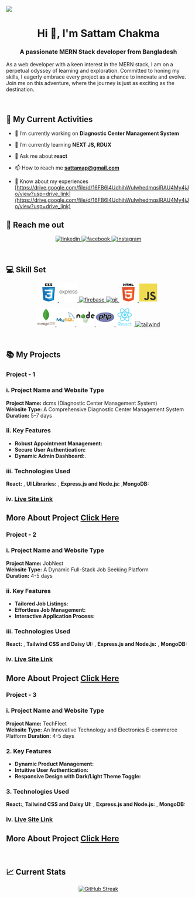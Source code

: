 <p>
<img src="https://github.com/sattamap/sattamap/blob/main/banner_image.png" />
</p>
<h1 align="center">Hi 👋, I'm Sattam Chakma</h1>
<h3 align="center">A passionate MERN Stack developer  from Bangladesh</h3>
<p align="left">As a web developer with a keen interest in the MERN stack, I am on a perpetual odyssey of learning and exploration. Committed to honing my skills, I eagerly embrace every project as a chance to innovate and evolve. Join me on this adventure, where the journey is just as exciting as the destination. </p>

<br />


## :mag_right: My Current Activities

- 🔭 I’m currently working on **Diagnostic Center Management System**

- 🌱 I’m currently learning **NEXT JS, RDUX**

- 💬 Ask me about **react**

- 📫 How to reach me **sattamap@gmail.com**

- 📄 Know about my experiences [https://drive.google.com/file/d/16FB6l4UdhihWulwhedmqslRAU4My4jJo/view?usp=drive_link](https://drive.google.com/file/d/16FB6l4UdhihWulwhedmqslRAU4My4jJo/view?usp=drive_link)


## :link: Reach me out


<p align="center">
  <a href="https://www.linkedin.com/in/sattam-chakma-3ab64396/" target="_blank" rel="noreferrer">
    <img src="https://cdn.jsdelivr.net/npm/simple-icons@3.0.1/icons/linkedin.svg" alt="linkedin" height="40" style="margin-right: 20"/>
  </a>
  <a href="https://www.facebook.com/sattam.chakma" target="_blank" rel="noreferrer">
    <img src="https://cdn.jsdelivr.net/npm/simple-icons@3.0.1/icons/facebook.svg" alt="facebook" height="40" style="margin-right: 20"/>
  </a>
  <a href="https://www.instagram.com/sattamchakma/" target="_blank" rel="noreferrer">
    <img src="https://cdn.jsdelivr.net/npm/simple-icons@3.0.1/icons/instagram.svg" alt="instagram" height="40"/>
  </a>
</p>

<br />

## :computer: Skill Set

<p align="center">
  <a href="https://www.w3schools.com/css/" target="_blank" rel="noreferrer">
    <img src="https://raw.githubusercontent.com/devicons/devicon/master/icons/css3/css3-original-wordmark.svg" alt="css3" width="50" height="50" style="margin-right: 20"/>
  </a>
  <a href="https://expressjs.com" target="_blank" rel="noreferrer">
    <img src="https://raw.githubusercontent.com/devicons/devicon/master/icons/express/express-original-wordmark.svg" alt="express" width="50" height="50" style="margin-right: 20"/>
  </a>
  <a href="https://firebase.google.com/" target="_blank" rel="noreferrer">
    <img src="https://www.vectorlogo.zone/logos/firebase/firebase-icon.svg" alt="firebase" width="50" height="50" style="margin-right: 20"/>
  </a>
  <a href="https://git-scm.com/" target="_blank" rel="noreferrer">
    <img src="https://www.vectorlogo.zone/logos/git-scm/git-scm-icon.svg" alt="git" width="50" height="50" style="margin-right: 20"/>
  </a>
  <a href="https://www.w3.org/html/" target="_blank" rel="noreferrer">
    <img src="https://raw.githubusercontent.com/devicons/devicon/master/icons/html5/html5-original-wordmark.svg" alt="html5" width="50" height="50" style="margin-right: 20"/>
  </a>
  <a href="https://developer.mozilla.org/en-US/docs/Web/JavaScript" target="_blank" rel="noreferrer">
    <img src="https://raw.githubusercontent.com/devicons/devicon/master/icons/javascript/javascript-original.svg" alt="javascript" width="50" height="50" style="margin-right: 20"/>
  </a>
</p>
<p align="center">
  <a href="https://www.mongodb.com/" target="_blank" rel="noreferrer">
    <img src="https://raw.githubusercontent.com/devicons/devicon/master/icons/mongodb/mongodb-original-wordmark.svg" alt="mongodb" width="50" height="50" style="margin-right: 20"/>
  </a>
  <a href="https://www.mysql.com/" target="_blank" rel="noreferrer">
    <img src="https://raw.githubusercontent.com/devicons/devicon/master/icons/mysql/mysql-original-wordmark.svg" alt="mysql" width="50" height="50" style="margin-right: 20"/>
  </a>
  <a href="https://nodejs.org" target="_blank" rel="noreferrer">
    <img src="https://raw.githubusercontent.com/devicons/devicon/master/icons/nodejs/nodejs-original-wordmark.svg" alt="nodejs" width="50" height="50" style="margin-right: 20"/>
  </a>
  <a href="https://www.php.net" target="_blank" rel="noreferrer">
    <img src="https://raw.githubusercontent.com/devicons/devicon/master/icons/php/php-original.svg" alt="php" width="50" height="50" style="margin-right: 20"/>
  </a>
  <a href="https://reactjs.org/" target="_blank" rel="noreferrer">
    <img src="https://raw.githubusercontent.com/devicons/devicon/master/icons/react/react-original-wordmark.svg" alt="react" width="50" height="50" style="margin-right: 20"/>
  </a>
  <a href="https://tailwindcss.com/" target="_blank" rel="noreferrer">
    <img src="https://www.vectorlogo.zone/logos/tailwindcss/tailwindcss-icon.svg" alt="tailwind" width="50" height="50" style="margin-right: 20"/>
  </a>
</p>

</br>

## :books: My Projects
### Project - 1

### i. Project Name and Website Type
**Project Name:** dcms (Diagnostic Center Management System)  
**Website Type:** A Comprehensive Diagnostic Center Management System  
**Duration:** 5-7 days

### ii. Key Features
- **Robust Appointment Management:** 
- **Secure User Authentication:** 
- **Dynamic Admin Dashboard:**.

### iii. Technologies Used
 **React:** , **UI Libraries:** , **Express.js and Node.js:** ,**MongoDB:**

### iv. [Live Site Link](https://dcms-52c0f.web.app)
## More About Project [Click Here](https://github.com/sattamap/dcms-client)

### Project - 2

### i. Project Name and Website Type
**Project Name:** JobNest  
**Website Type:** A Dynamic Full-Stack Job Seeking Platform  
**Duration:** 4-5 days

### ii. Key Features
- **Tailored Job Listings:** 
- **Effortless Job Management:**
- **Interactive Application Process:** 

### iii. Technologies Used
**React:** , **Tailwind CSS and Daisy UI:** , **Express.js and Node.js:** , **MongoDB:** 

### iv. [Live Site Link](https://job-nest-94803.web.app)
## More About Project [Click Here](https://github.com/sattamap/job-nest-client)

### Project - 3

### i. Project Name and Website Type
**Project Name:** TechFleet  
**Website Type:** An Innovative Technology and Electronics E-commerce Platform
**Duration:** 4-5 days

### 2. Key Features
- **Dynamic Product Management:** 
- **Intuitive User Authentication:** 
- **Responsive Design with Dark/Light Theme Toggle:** 

### 3. Technologies Used
**React:**, **Tailwind CSS and Daisy UI:** , **Express.js and Node.js:** , **MongoDB:**
### iv. [Live Site Link](https://tech-fleet-b7d86.web.app)
## More About Project [Click Here](https://github.com/sattamap/tech-fleet-client)
<br/>

## :chart_with_upwards_trend: Current Stats

<p align="center"><a href="https://git.io/streak-stats"><img src="https://github-readme-streak-stats.herokuapp.com?user=sattamap&theme=tokyonight" alt="GitHub Streak" /></a></p>

<br/>






